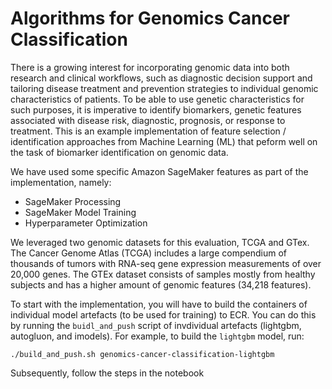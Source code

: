 # Algorithms for Genomics Cancer Classification

There is a growing interest for incorporating genomic data into both research and clinical workflows, such as diagnostic decision support and tailoring disease treatment and prevention strategies to individual genomic characteristics of patients. To be able to use genetic characteristics for such purposes, it is imperative to identify biomarkers, genetic features associated with disease risk, diagnostic, prognosis, or response to treatment. This is an example implementation of feature selection / identification approaches from Machine Learning (ML) that peform well on the task of biomarker identification on genomic data.

We have used some specific Amazon SageMaker features as part of the implementation, namely:
* SageMaker Processing
* SageMaker Model Training
* Hyperparameter Optimization

We leveraged two genomic datasets for this evaluation, TCGA and GTex. The Cancer Genome Atlas (TCGA) includes a large compendium of thousands of tumors with RNA-seq gene expression measurements of over 20,000 genes. The GTEx dataset consists of samples mostly from healthy subjects and has a higher amount of genomic features (34,218 features).

To start with the implementation, you will have to build the containers of individual model artefacts (to be used for training) to ECR. You can do this by running the `buidl_and_push` script of invdividual artefacts (lightgbm, autogluon, and imodels). For example, to build the `lightgbm` model, run:

`./build_and_push.sh genomics-cancer-classification-lightgbm`

Subsequently, follow the steps in the notebook